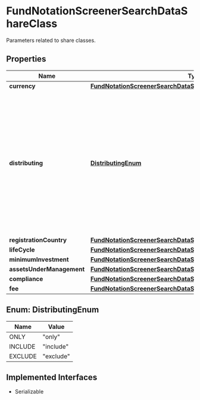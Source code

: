 

# FundNotationScreenerSearchDataShareClass

Parameters related to share classes.

## Properties

Name | Type | Description | Notes
------------ | ------------- | ------------- | -------------
**currency** | [**FundNotationScreenerSearchDataShareClassCurrency**](FundNotationScreenerSearchDataShareClassCurrency.md) |  |  [optional]
**distributing** | [**DistributingEnum**](#DistributingEnum) | Defines whether or not distributing share classes are included in the result. A share class may distribute (pay out) the earnings to the investors or may reinvest them. |  [optional]
**registrationCountry** | [**FundNotationScreenerSearchDataShareClassRegistrationCountry**](FundNotationScreenerSearchDataShareClassRegistrationCountry.md) |  |  [optional]
**lifeCycle** | [**FundNotationScreenerSearchDataShareClassLifeCycle**](FundNotationScreenerSearchDataShareClassLifeCycle.md) |  |  [optional]
**minimumInvestment** | [**FundNotationScreenerSearchDataShareClassMinimumInvestment**](FundNotationScreenerSearchDataShareClassMinimumInvestment.md) |  |  [optional]
**assetsUnderManagement** | [**FundNotationScreenerSearchDataShareClassAssetsUnderManagement**](FundNotationScreenerSearchDataShareClassAssetsUnderManagement.md) |  |  [optional]
**compliance** | [**FundNotationScreenerSearchDataShareClassCompliance**](FundNotationScreenerSearchDataShareClassCompliance.md) |  |  [optional]
**fee** | [**FundNotationScreenerSearchDataShareClassFee**](FundNotationScreenerSearchDataShareClassFee.md) |  |  [optional]



## Enum: DistributingEnum

Name | Value
---- | -----
ONLY | &quot;only&quot;
INCLUDE | &quot;include&quot;
EXCLUDE | &quot;exclude&quot;


## Implemented Interfaces

* Serializable



